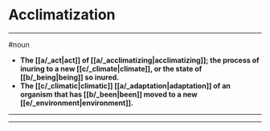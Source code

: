 # Acclimatization
---
#noun
- **The [[a/_act|act]] of [[a/_acclimatizing|acclimatizing]]; the process of inuring to a new [[c/_climate|climate]], or the state of [[b/_being|being]] so inured.**
- **The [[c/_climatic|climatic]] [[a/_adaptation|adaptation]] of an organism that has [[b/_been|been]] moved to a new [[e/_environment|environment]].**
---
---

